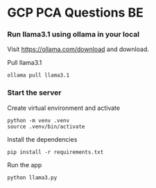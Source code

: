 # GCP PCA Questions BE

### Run llama3.1 using ollama in your local

Visit https://ollama.com/download and download.

Pull llama3.1

```shell
ollama pull llama3.1
```

### Start the server

Create virtual environment and activate

```shell
python -m venv .venv
source .venv/bin/activate
```

Install the dependencies

```shell
pip install -r requirements.txt
```

Run the app

```shell
python llama3.py
```
